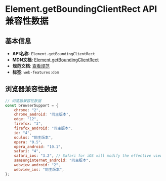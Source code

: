 # Element.getBoundingClientRect API 兼容性数据

## 基本信息

- **API名称**: `Element.getBoundingClientRect`
- **MDN文档**: [Element.getBoundingClientRect](https://developer.mozilla.org/docs/Web/API/Element/getBoundingClientRect)
- **规范文档**: [查看规范](https://drafts.csswg.org/cssom-view/#dom-element-getboundingclientrect)
- **标签**: `web-features:dom`

## 浏览器兼容性数据

```javascript
// 浏览器兼容性数据
const browserSupport = {
    chrome: "2",
    chrome_android: "同主版本",
    edge: "12",
    firefox: "3",
    firefox_android: "同主版本",
    ie: "4",
    oculus: "同主版本",
    opera: "9.5",
    opera_android: "10.1",
    safari: "4",
    safari_ios: "3.2", // Safari for iOS will modify the effective viewport based on the user zoom. This results in incorrect ...,
    samsunginternet_android: "同主版本",
    webview_android: "2",
    webview_ios: "同主版本",
};

```


